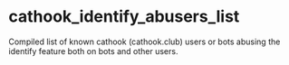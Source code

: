 # cathook_identify_abusers_list
Compiled list of known cathook (cathook.club) users or bots abusing the identify feature both on bots and other users.
